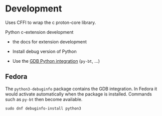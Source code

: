 # Development

Uses CFFI to wrap the c proton-core library.

Python c-extension development  

- the docs for extension development

- Install debug version of Python
- Use the [GDB Python integration](https://fedoraproject.org/wiki/Features/EasierPythonDebugging) (`py-bt`, ...)

## Fedora

The `python3-debuginfo` package contains the GDB integration.
In Fedora it would activate automatically when the package is installed.
Commands such as `py-bt` then become available.

```shell
sudo dnf debuginfo-install python3
```